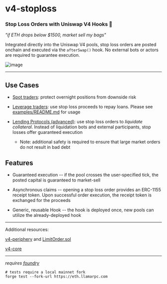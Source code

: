 # v4-stoploss
### **Stop Loss Orders with Uniswap V4 Hooks 🦄**

*"if ETH drops below $1500, market sell my bags"*

Integrated directly into the Uniswap V4 pools, stop loss orders are posted onchain and executed via the `afterSwap()` hook. No external bots or actors are required to guarantee execution.

![image](https://github.com/saucepoint/v4-stoploss/assets/98790946/c5466ab3-45b5-4aec-97b2-74b64a337771)


---

## Use Cases

* <ins>Spot traders</ins>: protect overnight positions from downside risk

* <ins>Leverage traders</ins>: use stop loss proceeds to repay loans. Please see [examples/README.md](examples/README.md) for usage

* <ins>Lending Protocols (advanced)</ins>: use stop loss orders to *liquidate collateral*. Instead of liquidation bots and external participants, stop losses offer guaranteed execution
    * Note: additional safety is required to ensure that large market orders do not result in bad debt

## Features

* Guaranteed execution -- if the pool crosses the user-specified tick, the posted capital is guaranteed to market-sell

* Asynchronous claims -- opening a stop loss order provides an ERC-1155 receipt token. Upon successful order execution, the receipt token is exchanged for the proceeds

* Generic, reusable Hook -- the hook is deployed once, new pools can utilize the already-deployed hook

---

Additional resources:

[v4-periphery](https://github.com/uniswap/v4-periphery) and [LimitOrder.sol](https://github.com/Uniswap/v4-periphery/blob/main/contracts/hooks/examples/LimitOrder.sol)

[v4-core](https://github.com/uniswap/v4-core)

---

*requires [foundry](https://book.getfoundry.sh)*

```shell
# tests require a local mainnet fork
forge test --fork-url https://eth.llamarpc.com
```



